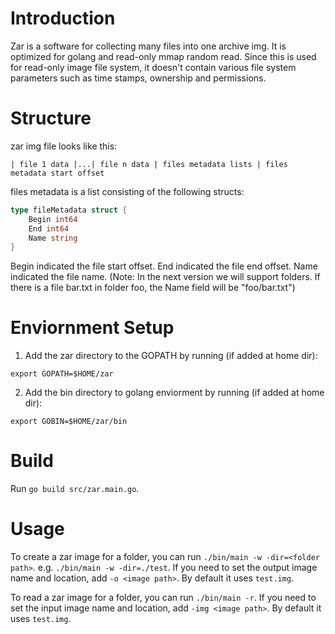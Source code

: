 # Introduction
Zar is a software for collecting many files into one archive img. It is optimized for golang and read-only mmap random read. Since this is used for read-only image file system, it doesn't contain various file system parameters such as time stamps, ownership and permissions.

# Structure
zar img file looks like this:
```
| file 1 data |...| file n data | files metadata lists | files metadata start offset
```
files metadata is a list consisting of the following structs:
```go
type fileMetadata struct {
	Begin int64
	End int64
	Name string
}
```
Begin indicated the file start offset.
End indicated the file end offset.
Name indicated the file name. (Note: In the next version we will support folders. If there is a file bar.txt in folder foo, the Name field will be "foo/bar.txt")

# Enviornment Setup
1) Add the zar directory to the GOPATH by running (if added at home dir):
```
export GOPATH=$HOME/zar
```

2) Add the bin directory to golang enviorment by running (if added at home dir):
```
export GOBIN=$HOME/zar/bin
```

# Build
Run `go build src/zar.main.go`.

# Usage
To create a zar image for a folder, you can run `./bin/main -w -dir=<folder path>`. e.g. `./bin/main -w -dir=./test`. If you need to set the output image name and location, add `-o <image path>`. By default it uses `test.img`.

To read a zar image for a folder, you can run `./bin/main -r`.  If you need to set the input image name and location, add `-img <image path>`. By default it uses `test.img`.
